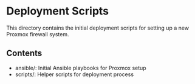 # Deployment Scripts

This directory contains the initial deployment scripts for setting up a new Proxmox firewall system.

## Contents

- ansible/: Initial Ansible playbooks for Proxmox setup
- scripts/: Helper scripts for deployment process
